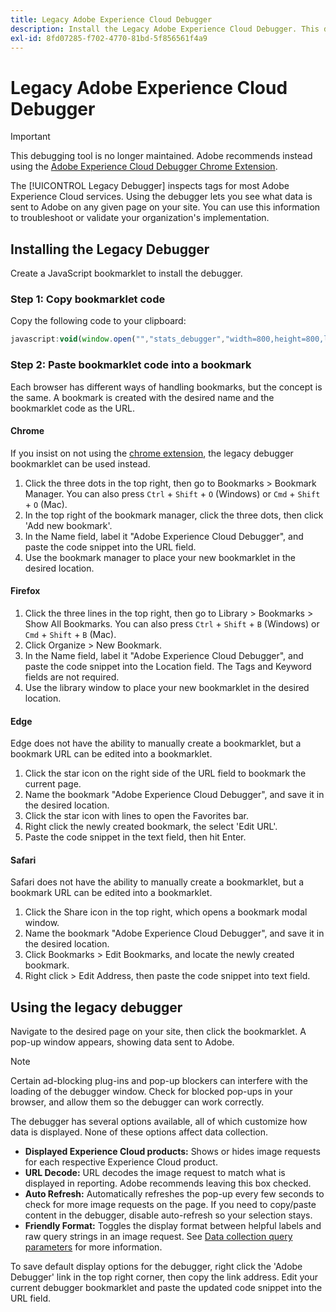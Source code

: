 ```yaml
---
title: Legacy Adobe Experience Cloud Debugger
description: Install the Legacy Adobe Experience Cloud Debugger. This debugger inspects tags for Analytics, Target, Advertising Cloud, Identity Service, and Launch.
exl-id: 8fd07285-f702-4770-81bd-5f856561f4a9
---
```

# Legacy Adobe Experience Cloud Debugger

>[!IMPORTANT]
>
>This debugging tool is no longer maintained. Adobe recommends instead using the [Adobe Experience Cloud Debugger Chrome Extension](https://experienceleague.adobe.com/docs/debugger/using/experience-cloud-debugger.html).

The [!UICONTROL Legacy Debugger] inspects tags for most Adobe Experience Cloud services. Using the debugger lets you see what data is sent to Adobe on any given page on your site. You can use this information to troubleshoot or validate your organization's implementation.

## Installing the Legacy Debugger

Create a JavaScript bookmarklet to install the debugger.

### Step 1: Copy bookmarklet code

Copy the following code to your clipboard:

```JavaScript
javascript:void(window.open("","stats_debugger","width=800,height=800,location=0,menubar=0,status=1,toolbar=0,resizable=1,scrollbars=1").document.write("<script language=\"JavaScript\" id=dbg src=\"https://www.adobetag.com/d1/digitalpulsedebugger/live/DPD.js\"></"+"script>"+"<script language=\"JavaScript\">window.focus();</script>"));
```

### Step 2: Paste bookmarklet code into a bookmark

Each browser has different ways of handling bookmarks, but the concept is the same. A bookmark is created with the desired name and the bookmarklet code as the URL.

#### Chrome

If you insist on not using the [chrome extension](https://experienceleague.adobe.com/docs/debugger/using/experience-cloud-debugger.html), the legacy debugger bookmarklet can be used instead.

1. Click the three dots in the top right, then go to Bookmarks > Bookmark Manager. You can also press `Ctrl` + `Shift` + `O` (Windows) or `Cmd` + `Shift` + `O` (Mac).
2. In the top right of the bookmark manager, click the three dots, then click 'Add new bookmark'.
3. In the Name field, label it "Adobe Experience Cloud Debugger", and paste the code snippet into the URL field.
4. Use the bookmark manager to place your new bookmarklet in the desired location.

#### Firefox

1. Click the three lines in the top right, then go to Library > Bookmarks > Show All Bookmarks. You can also press `Ctrl` + `Shift` + `B` (Windows) or `Cmd` + `Shift` + `B` (Mac).
2. Click Organize > New Bookmark.
3. In the Name field, label it "Adobe Experience Cloud Debugger", and paste the code snippet into the Location field. The Tags and Keyword fields are not required.
4. Use the library window to place your new bookmarklet in the desired location.

#### Edge

Edge does not have the ability to manually create a bookmarklet, but a bookmark URL can be edited into a bookmarklet.

1. Click the star icon on the right side of the URL field to bookmark the current page.
2. Name the bookmark "Adobe Experience Cloud Debugger", and save it in the desired location.
3. Click the star icon with lines to open the Favorites bar.
4. Right click the newly created bookmark, the select 'Edit URL'.
5. Paste the code snippet in the text field, then hit Enter.

#### Safari

Safari does not have the ability to manually create a bookmarklet, but a bookmark URL can be edited into a bookmarklet.

1. Click the Share icon in the top right, which opens a bookmark modal window.
2. Name the bookmark "Adobe Experience Cloud Debugger", and save it in the desired location.
3. Click Bookmarks > Edit Bookmarks, and locate the newly created bookmark.
4. Right click > Edit Address, then paste the code snippet into text field.

## Using the legacy debugger

Navigate to the desired page on your site, then click the bookmarklet. A pop-up window appears, showing data sent to Adobe.

>[!NOTE]
>
>Certain ad-blocking plug-ins and pop-up blockers can interfere with the loading of the debugger window. Check for blocked pop-ups in your browser, and allow them so the debugger can work correctly.

The debugger has several options available, all of which customize how data is displayed. None of these options affect data collection.

* **Displayed Experience Cloud products:** Shows or hides image requests for each respective Experience Cloud product.
* **URL Decode:** URL decodes the image request to match what is displayed in reporting. Adobe recommends leaving this box checked.
* **Auto Refresh:** Automatically refreshes the pop-up every few seconds to check for more image requests on the page. If you need to copy/paste content in the debugger, disable auto-refresh so your selection stays.
* **Friendly Format:** Toggles the display format between helpful labels and raw query strings in an image request. See [Data collection query parameters](query-parameters.md) for more information.

To save default display options for the debugger, right click the 'Adobe Debugger' link in the top right corner, then copy the link address. Edit your current debugger bookmarklet and paste the updated code snippet into the URL field.
